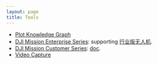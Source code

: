 ```yaml
---
layout: page
title: Tools
---
```



* [Plot Knowledge Graph](knowledge_graph_plot)
* [DJI Mission Enterprise Series](dji_mission): supporting [行业版无人机](https://enterprise.dji.com/cn?site=brandsite&from=nav).
* [DJI Mission Customer Series](dji_mission_customer): [doc](https://deepmirror.larksuite.com/docx/MgbHdaKTyo3f5VxPxURuJFkAsAg).
* [Video Capture](video_capture/index)
